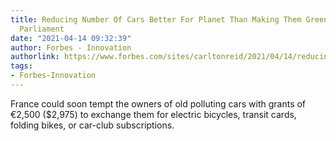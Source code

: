 ```yaml
---
title: Reducing Number Of Cars Better For Planet Than Making Them Green, Decides French
  Parliament
date: "2021-04-14 09:32:39"
author: Forbes - Innovation
authorlink: https://www.forbes.com/sites/carltonreid/2021/04/14/reducing-number-of-cars-better-for-planet-than-making-them-green-decides-french-parliament/
tags:
- Forbes-Innovation
---
```

France could soon tempt the owners of old polluting cars with grants of €2,500 ($2,975) to exchange them for electric bicycles, transit cards, folding bikes, or car-club subscriptions.